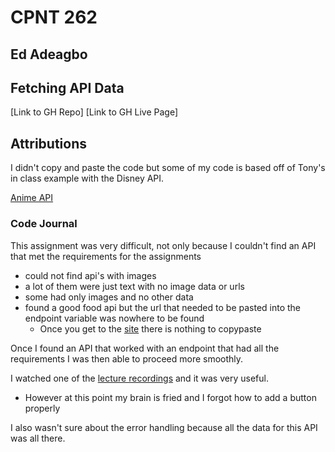 # CPNT 262

## Ed Adeagbo
## Fetching API Data

[Link to GH Repo]
[Link to GH Live Page]

## Attributions 

I didn't copy and paste the code but some of my code is based off of Tony's in class example with the Disney API.

[Anime API](https://docs.api.jikan.moe)

### Code Journal

This assignment was very difficult, not only because I couldn't find an API that met the requirements for the assignments
  - could not find api's with images
  - a lot of them were just text with no image data or urls
  - some had only images and no other data
  - found a good food api but the url that needed to be pasted into the endpoint variable was nowhere to be found 
    - Once you get to the [site](https://zoo-animal-api.herokuapp.com/) there is nothing to copypaste

Once I found an API that worked with an endpoint that had all the requirements I was then able to proceed more smoothly.

I watched one of the [lecture recordings](https://sait-ca.zoom.us/rec/play/UDmCMMShxwvk-ViarZDpXGz2_oGlUC4aQc0a-ST7nORIFhbCYiA2D-AdeKjCehcc-5xMD7fGZrt3O8M_.UxSx6CAbqdnKdakU?continueMode=true&_x_zm_rtaid=U9XAgavRTY65ZxJC3zsPTQ.1645661375472.2450d61a8854f70c8454ba1cb7b00bff&_x_zm_rhtaid=497) and it was very useful.

  - However at this point my brain is fried and I forgot how to add a button properly

I also wasn't sure about the error handling because all the data for this API was all there.

